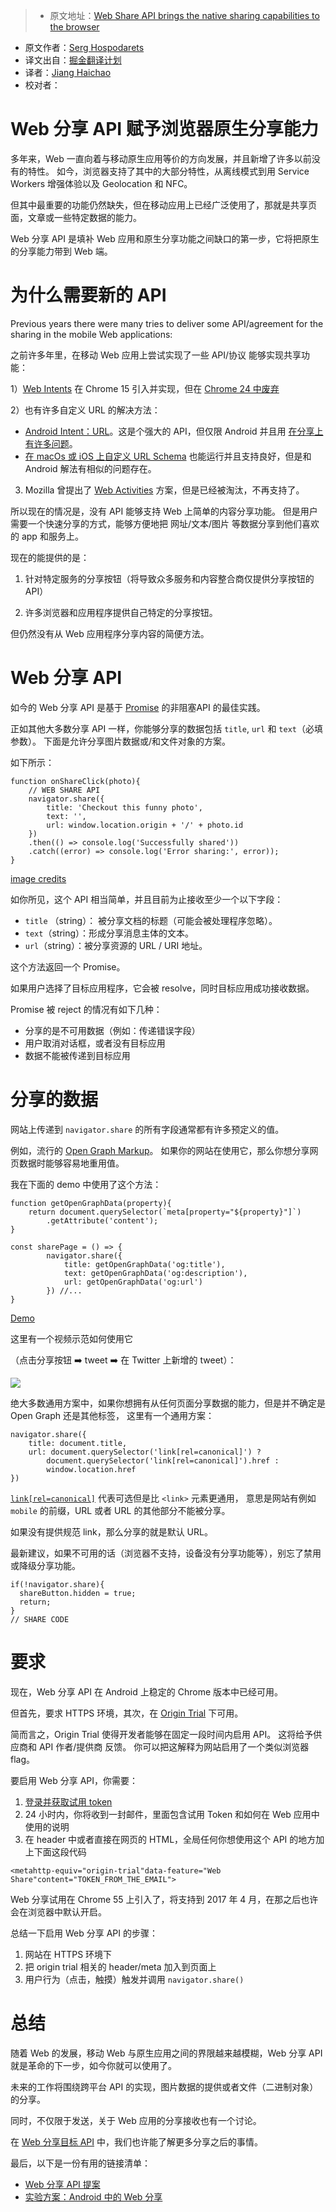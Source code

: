 > * 原文地址：[Web Share API brings the native sharing capabilities to the browser](https://blog.hospodarets.com/web-share-api#why-do-we-need-a-new-api)
* 原文作者：[Serg Hospodarets](https://blog.hospodarets.com/about)
* 译文出自：[掘金翻译计划](https://github.com/xitu/gold-miner)
* 译者：[Jiang Haichao](https://github.com/AceLeeWinnie)
* 校对者：

# Web 分享 API 赋予浏览器原生分享能力

多年来，Web 一直向着与移动原生应用等价的方向发展，并且新增了许多以前没有的特性。
如今，浏览器支持了其中的大部分特性，从离线模式到用 Service Workers 增强体验以及 Geolocation 和 NFC。

但其中最重要的功能仍然缺失，但在移动应用上已经广泛使用了，那就是共享页面，文章或一些特定数据的能力。

Web 分享 API 是填补 Web 应用和原生分享功能之间缺口的第一步，它将把原生的分享能力带到 Web 端。

# 为什么需要新的 API

Previous years there were many tries to deliver some API/agreement for the sharing in
the mobile Web applications:

之前许多年里，在移动 Web 应用上尝试实现了一些 API/协议 能够实现共享功能：

1）[Web Intents](http://webintents.org/) 在 Chrome 15 引入并实现，但在 [Chrome 24 中废弃](https://developer.chrome.com/apps/app_intents)

2）也有许多自定义 URL 的解决方法：

- [Android Intent：URL](https://developer.chrome.com/multidevice/android/intents)。这是个强大的 API，但仅限 Android 并且用 [在分享上有许多问题](https://github.com/mgiuca/web-share/blob/master/docs/explainer.md#why-cant-sites-just-use-android-intent-urls)。 
- [在 macOs 或 iOS 上自定义 URL Schema](https://css-tricks.com/create-url-scheme/) 也能运行并且支持良好，但是和 Android 解法有相似的问题存在。

3) Mozilla 曾提出了 [Web Activities](https://developer.mozilla.org/en-US/docs/Archive/Firefox_OS/API/Web_Activities) 方案，但是已经被淘汰，不再支持了。

所以现在的情况是，没有 API 能够支持 Web 上简单的内容分享功能。
但是用户需要一个快速分享的方式，能够方便地把 网址/文本/图片 等数据分享到他们喜欢的 app 和服务上。

现在的能提供的是：

1. 针对特定服务的分享按钮（将导致众多服务和内容整合商仅提供分享按钮的 API）

2. 许多浏览器和应用程序提供自己特定的分享按钮。

但仍然没有从 Web 应用程序分享内容的简便方法。

# Web 分享 API

如今的 Web 分享 API 是基于 [Promise](https://developer.mozilla.org/en/docs/Web/JavaScript/Reference/Global_Objects/Promise) 的非阻塞API 的最佳实践。

正如其他大多数分享 API 一样，你能够分享的数据包括 `title`, `url` 和 `text`（必填参数）。
下面是允许分享图片数据或/和文件对象的方案。

如下所示：

```
function onShareClick(photo){
    // WEB SHARE API
    navigator.share({
        title: 'Checkout this funny photo',
        text: '',
        url: window.location.origin + '/' + photo.id 
    })
    .then(() => console.log('Successfully shared'))
    .catch((error) => console.log('Error sharing:', error));
}
```

[image credits](https://github.com/mgiuca/web-share/blob/master/docs/mocks/README.md)

如你所见，这个 API 相当简单，并且目前为止接收至少一个以下字段：

- `title` （string）： 被分享文档的标题（可能会被处理程序忽略）。
- `text`（string）：形成分享消息主体的文本。
- `url`（string）：被分享资源的 URL / URI 地址。 

这个方法返回一个 Promise。

如果用户选择了目标应用程序，它会被 resolve，同时目标应用成功接收数据。

Promise 被 reject 的情况有如下几种：

- 分享的是不可用数据（例如：传递错误字段）
- 用户取消对话框，或者没有目标应用
- 数据不能被传递到目标应用

# 分享的数据

网站上传递到 `navigator.share` 的所有字段通常都有许多预定义的值。

例如，流行的 [Open Graph Markup](http://ogp.me/)。
如果你的网站在使用它，那么你想分享网页数据时能够容易地重用值。

我在下面的 demo 中使用了这个方法：

```
function getOpenGraphData(property){
    return document.querySelector(`meta[property="${property}"]`)
        .getAttribute('content');
}

const sharePage = () => {
        navigator.share({
            title: getOpenGraphData('og:title'),
            text: getOpenGraphData('og:description'),
            url: getOpenGraphData('og:url')
        }) //...
}
```

[Demo](/demos/web-share-api/)

这里有一个视频示范如何使用它 

（点击分享按钮 ➡️  tweet ➡️  在 Twitter 上新增的 tweet）：

![](https://hospodarets.com/img/blog/1485720302108099000.gif)

绝大多数通用方案中，如果你想拥有从任何页面分享数据的能力，但是并不确定是 Open Graph 还是其他标签，
这里有一个通用方案：

```
navigator.share({
    title: document.title,
    url: document.querySelector('link[rel=canonical]') ?
        document.querySelector('link[rel=canonical]').href :
        window.location.href
})
```

[`link[rel=canonical]`](https://en.wikipedia.org/wiki/Canonical_link_element) 代表可选但是比 `<link>` 元素更通用，
意思是网站有例如 `mobile` 的前缀，URL 或者 URL 的其他部分不能被分享。

如果没有提供规范 link，那么分享的就是默认 URL。 

最新建议，如果不可用的话（浏览器不支持，设备没有分享功能等），别忘了禁用或降级分享功能。

```
if(!navigator.share){
  shareButton.hidden = true;
  return;
}
// SHARE CODE
```

# 要求

现在，Web 分享 API 在 Android 上稳定的 Chrome 版本中已经可用。

但首先，要求 HTTPS 环境，其次，在 [Origin Trial](https://github.com/jpchase/OriginTrials/blob/gh-pages/developer-guide.md) 下可用。

简而言之，Origin Trial 使得开发者能够在固定一段时间内启用 API。
这将给予供应商和 API 作者/提供商 反馈。
你可以把这解释为网站启用了一个类似浏览器 flag。

要启用 Web 分享 API，你需要：

1. [登录并获取试用 token](https://docs.google.com/forms/d/e/1FAIpQLSfO0_ptFl8r8G0UFhT0xhV17eabG-erUWBDiKSRDTqEZ_9ULQ/viewform)
2. 24 小时内，你将收到一封邮件，里面包含试用 Token 和如何在 Web 应用中使用的说明
3. 在 header 中或者直接在网页的 HTML，全局任何你想使用这个 API 的地方加上下面这段代码

```
<metahttp-equiv="origin-trial"data-feature="Web Share"content="TOKEN_FROM_THE_EMAIL">
```

Web 分享试用在 Chrome 55 上引入了，将支持到 2017 年 4 月，在那之后也许会在浏览器中默认开启。 

总结一下启用 Web 分享 API 的步骤：

1. 网站在 HTTPS 环境下
2. 把 origin trial 相关的 header/meta 加入到页面上
3. 用户行为（点击，触摸）触发并调用 `navigator.share()`   

# 总结

随着 Web 的发展，移动 Web 与原生应用之间的界限越来越模糊，Web 分享 API 就是革命的下一步，如今你就可以使用了。

未来的工作将围绕跨平台 API 的实现，图片数据的提供或者文件（二进制对象）的分享。

同时，不仅限于发送，关于 Web 应用的分享接收也有一个讨论。

在 [Web 分享目标 API](https://github.com/mgiuca/web-share/blob/master/docs/explainer.md#how-can-a-web-app-receive-a-share-from-another-page0) 中，我们也许能了解更多分享之后的事情。

最后，以下是一份有用的链接清单：

- [Web 分享 API 提案](https://github.com/WICG/web-share)
- [实验方案：Android 中的 Web 分享](https://groups.google.com/a/chromium.org/forum/#!msg/blink-dev/zuqQaLp3js8/5V9wpRWhBgAJ)
